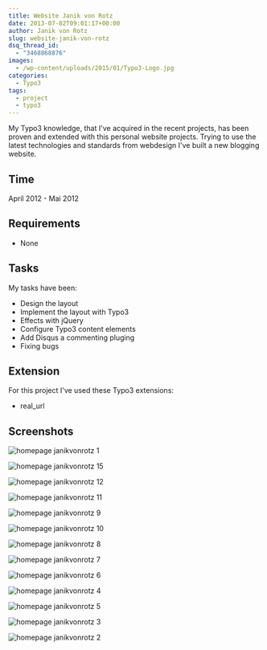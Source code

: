 ```yaml
---
title: Website Janik von Rotz
date: 2013-07-02T09:01:17+00:00
author: Janik von Rotz
slug: website-janik-von-rotz
dsq_thread_id:
  - "3468868876"
images:
  - /wp-content/uploads/2015/01/Typo3-Logo.jpg
categories:
  - Typo3
tags:
  - project
  - typo3
---
```

My Typo3 knowledge, that I've acquired in the recent projects, has been proven and extended with this personal website projects. Trying to use the latest technologies and standards from webdesign I've built a new blogging website.
<!--more-->
## Time

April 2012 - Mai 2012

## Requirements

* None

## Tasks

My tasks have been:

* Design the layout
* Implement the layout with Typo3
* Effects with jQuery
* Configure Typo3 content elements
* Add Disqus a commenting pluging
* Fixing bugs

## Extension

For this project I've used these Typo3 extensions:

* real_url

## Screenshots

![homepage janikvonrotz 1](/wp-content/uploads/2013/07/homepage-janikvonrotz-1.png)

![homepage janikvonrotz 15](/wp-content/uploads/2013/07/homepage-janikvonrotz-15.png)

![homepage janikvonrotz 12](/wp-content/uploads/2013/07/homepage-janikvonrotz-12-1024x486.png)

![homepage janikvonrotz 11](/wp-content/uploads/2013/07/homepage-janikvonrotz-11-1024x390.png)

![homepage janikvonrotz 9](/wp-content/uploads/2013/07/homepage-janikvonrotz-9.png)

![homepage janikvonrotz 10](/wp-content/uploads/2013/07/homepage-janikvonrotz-10-1024x784.png)

![homepage janikvonrotz 8](/wp-content/uploads/2013/07/homepage-janikvonrotz-8.png)

![homepage janikvonrotz 7](/wp-content/uploads/2013/07/homepage-janikvonrotz-7.png)

![homepage janikvonrotz 6](/wp-content/uploads/2013/07/homepage-janikvonrotz-6.png)

![homepage janikvonrotz 4](/wp-content/uploads/2013/07/homepage-janikvonrotz-4.png)

![homepage janikvonrotz 5](/wp-content/uploads/2013/07/homepage-janikvonrotz-5.png)

![homepage janikvonrotz 3](/wp-content/uploads/2013/07/homepage-janikvonrotz-3.png)

![homepage janikvonrotz 2](/wp-content/uploads/2013/07/homepage-janikvonrotz-2.png)